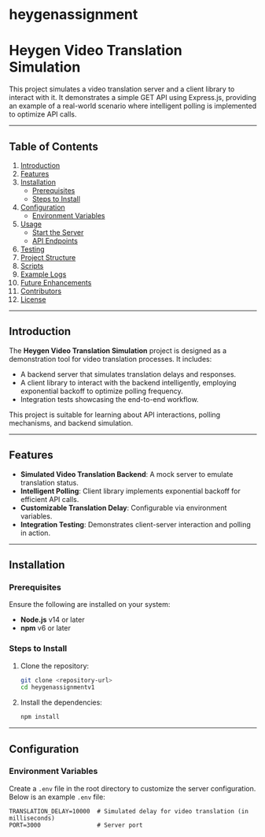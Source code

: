 # heygenassignment

# Heygen Video Translation Simulation

This project simulates a video translation server and a client library to interact with it. It demonstrates a simple GET API using Express.js, providing an example of a real-world scenario where intelligent polling is implemented to optimize API calls.

---

## Table of Contents

1. [Introduction](#introduction)
2. [Features](#features)
3. [Installation](#installation)
   - [Prerequisites](#prerequisites)
   - [Steps to Install](#steps-to-install)
4. [Configuration](#configuration)
   - [Environment Variables](#environment-variables)
5. [Usage](#usage)
   - [Start the Server](#start-the-server)
   - [API Endpoints](#api-endpoints)
6. [Testing](#testing)
7. [Project Structure](#project-structure)
8. [Scripts](#scripts)
9. [Example Logs](#example-logs)
10. [Future Enhancements](#future-enhancements)
11. [Contributors](#contributors)
12. [License](#license)

---

## Introduction

The **Heygen Video Translation Simulation** project is designed as a demonstration tool for video translation processes. It includes:

- A backend server that simulates translation delays and responses.
- A client library to interact with the backend intelligently, employing exponential backoff to optimize polling frequency.
- Integration tests showcasing the end-to-end workflow.

This project is suitable for learning about API interactions, polling mechanisms, and backend simulation.

---

## Features

- **Simulated Video Translation Backend**: A mock server to emulate translation status.
- **Intelligent Polling**: Client library implements exponential backoff for efficient API calls.
- **Customizable Translation Delay**: Configurable via environment variables.
- **Integration Testing**: Demonstrates client-server interaction and polling in action.

---

## Installation

### Prerequisites

Ensure the following are installed on your system:

- **Node.js** v14 or later
- **npm** v6 or later

### Steps to Install

1. Clone the repository:

    ```bash
    git clone <repository-url>
    cd heygenassignmentv1
    ```

2. Install the dependencies:

    ```bash
    npm install
    ```

---

## Configuration

### Environment Variables

Create a `.env` file in the root directory to customize the server configuration. Below is an example `.env` file:

```env
TRANSLATION_DELAY=10000  # Simulated delay for video translation (in milliseconds)
PORT=3000                # Server port
